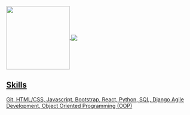 
 <div>
  <a href="https://github.com/smcconaha">
   <img align="center" height="170" src="https://github-readme-stats.vercel.app/api/top-langs/?username=smcconaha&layout=compact&langs_count=16&theme=dracula"/>
  <img align="center" src="https://github-readme-stats.vercel.app/api?username=smcconaha&show_icons=true&theme=dracula&include_all_commits=true&count_private=true&hide=issues"/>
</div>

 ## Skills
Git, HTML/CSS,
Javascript, Bootstrap, React,
Python, SQL, Django
Agile Development, Object Oriented Programming (OOP)
